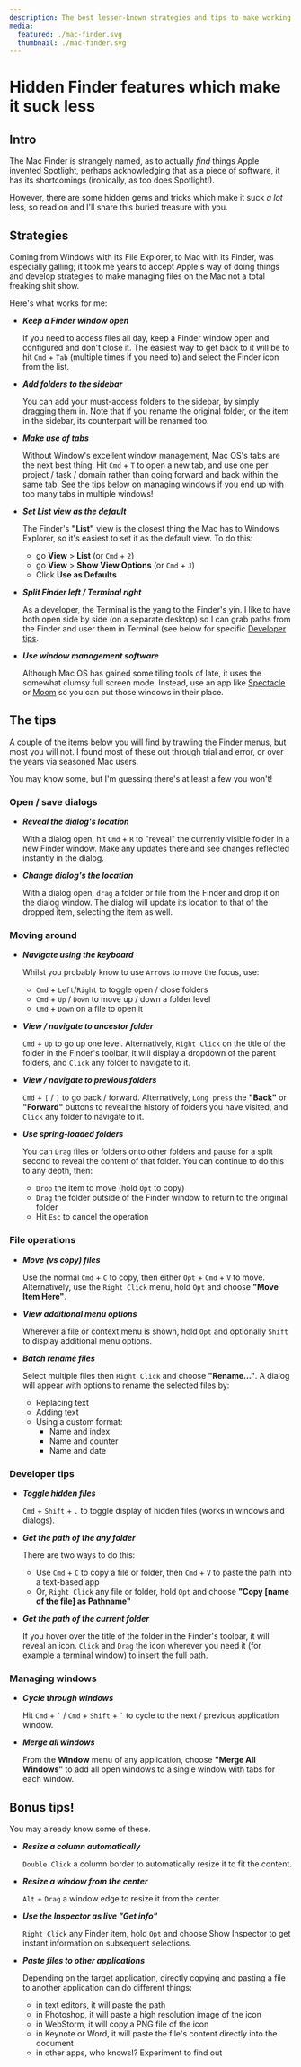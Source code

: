 ```yaml
---
description: The best lesser-known strategies and tips to make working with the Mac Finder less of a pain
media:
  featured: ./mac-finder.svg
  thumbnail: ./mac-finder.svg
---
```


# Hidden Finder features which make it suck less

## Intro

The Mac Finder is strangely named, as to actually _find_ things Apple invented Spotlight, perhaps acknowledging that as a piece of software, it has its shortcomings (ironically, as too does Spotlight!).

However, there are some hidden gems and tricks which make it suck _a lot_ less, so read on and I'll share this buried treasure with you.


## Strategies

Coming from Windows with its File Explorer, to Mac with its Finder, was especially galling; it took me years to accept Apple's way of doing things and develop strategies to make managing files on the Mac not a total freaking shit show.

Here's what works for me:

- ***Keep a Finder window open***

  If you need to access files all day, keep a Finder window open and configured and don't close it. The easiest way to get back to it will be to hit `Cmd` + `Tab` (multiple times if you need to) and select the Finder icon from the list. 

- ***Add folders to the sidebar***

  You can add your must-access folders to the sidebar, by simply dragging them in. Note that if you rename the original folder, or the item in the sidebar, its counterpart will be renamed too.

- ***Make use of tabs***

  Without Window's excellent window management, Mac OS's tabs are the next best thing. Hit `Cmd` + `T` to open a new tab, and use one per project / task / domain rather than going forward and back within the same tab. See the tips below on [managing windows](#managing-windows) if you end up with too many tabs in multiple windows!

- ***Set List view as the default***

  The Finder's **"List"** view is the closest thing the Mac has to Windows Explorer, so it's easiest to set it as the default view. To do this:

  - go **View** > **List** (or `Cmd` + `2`)
  - go **View** > **Show View Options** (or `Cmd` + `J`)
  - Click **Use as Defaults**

- ***Split Finder left / Terminal right***

  As a developer, the Terminal is the yang to the Finder's yin. I like to have both open side by side (on a separate desktop) so I can grab paths from the Finder and user them in Terminal (see below for specific [Developer tips](#developer-tips).

- ***Use window management software***

  Although Mac OS has gained some tiling tools of late, it uses the somewhat clumsy full screen mode. Instead, use an app like [Spectacle](https://www.spectacleapp.com/) or [Moom](https://manytricks.com/moom/) so you can put those windows in their place.

## The tips

A couple of the items below you will find by trawling the Finder menus, but most you will not. I found most of these out through trial and error, or over the years via seasoned Mac users.

You may know some, but I'm guessing there's at least a few you won't!

### Open / save dialogs

- ***Reveal the dialog's location***

  With a dialog open, hit `Cmd` + `R` to "reveal" the currently visible folder in a new Finder window. Make any updates there and see changes reflected instantly in the dialog.


- ***Change dialog's the location*** 

  With a dialog open, `drag` a folder or file from the Finder and drop it on the dialog window. The dialog will update its location to that of the dropped item, selecting the item as well.

### Moving around

- ***Navigate using the keyboard***

  Whilst you probably know to use `Arrows` to move the focus, use:

  - `Cmd` + `Left`/`Right` to toggle open / close folders
  - `Cmd` + `Up` / `Down` to move up / down a folder level
  - `Cmd` + `Down` on a file to open it

- ***View / navigate to ancestor folder***

  `Cmd` + `Up` to go up one level. Alternatively, `Right Click` on the title of the folder in the Finder's toolbar, it will display a dropdown of the parent folders, and `Click` any folder to navigate to it.

- ***View / navigate to previous folders***

  `Cmd` + `[` / `]` to go back / forward. Alternatively, `Long press` the **"Back"** or **"Forward"** buttons to reveal the history of folders you have visited, and `Click` any folder to navigate to it.

- ***Use spring-loaded folders***

  You can `Drag` files or folders onto other folders and pause for a split second to reveal the content of that folder. You can continue to do this to any depth, then:

  - `Drop` the item to move (hold `Opt` to copy)
  - `Drag` the folder outside of the Finder window to return to the original folder
  - Hit `Esc` to cancel the operation

### File operations

- ***Move (vs copy) files***

  Use the normal `Cmd` + `C` to copy, then either `Opt` + `Cmd` + `V` to move. Alternatively, use the `Right Click` menu, hold `Opt` and choose **"Move Item Here"**.

- ***View additional menu options***

  Wherever a file or context menu is shown, hold `Opt` and optionally `Shift` to display additional menu options.

- ***Batch rename files***

  Select multiple files then `Right Click` and choose **"Rename..."**. A dialog will appear with options to rename the selected files by:

  - Replacing text
  - Adding text
  - Using a custom format:
    - Name and index
    - Name and counter
    - Name and date

### Developer tips

- ***Toggle hidden files***

  `Cmd` + `Shift` + `.` to toggle display of hidden files (works in windows and dialogs). 

- ***Get the path of the any folder***

  There are two ways to do this:

  - Use `Cmd` + `C` to copy a file or folder, then `Cmd` + `V` to paste the path into a text-based app
  - Or, `Right Click` any file or folder, hold `Opt` and choose **"Copy [name of the file] as Pathname"**

- ***Get the path of the current folder***

  If you hover over the title of the folder in the Finder's toolbar, it will reveal an icon. `Click` and `Drag` the icon wherever you need it (for example a terminal window) to insert the full path.


### Managing windows

- ***Cycle through windows***

  Hit `Cmd` + `` ` `` / `Cmd` + `Shift` + `` ` `` to cycle to the next / previous application window.

- ***Merge all windows***

  From the **Window** menu of any application, choose **"Merge All Windows"** to add all open windows to a single window with tabs for each window.

## Bonus tips!

You may already know some of these.

- ***Resize a column automatically***

  `Double Click` a column border to automatically resize it to fit the content.

- ***Resize a window from the center***

  `Alt` + `Drag` a window edge to resize it from the center.

- ***Use the Inspector as live "Get info"***

  `Right Click` any Finder item, hold `Opt` and choose Show Inspector to get instant information on subsequent selections.

- ***Paste files to other applications***

  Depending on the target application, directly copying and pasting a file to another application can do different things:

  - in text editors, it will paste the path
  - in Photoshop, it will paste a high resolution image of the icon
  - in WebStorm, it will copy a PNG file of the icon
  - in Keynote or Word, it will paste the file's content directly into the document
  - in other apps, who knows!? Experiment to find out
